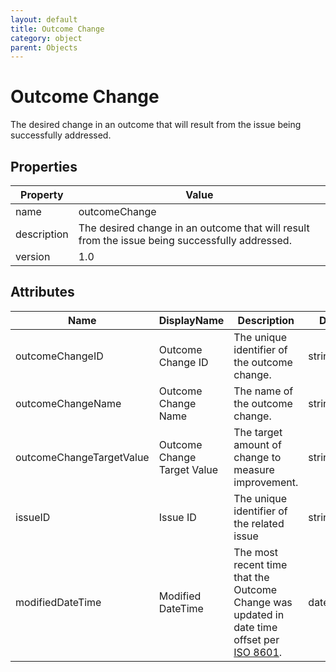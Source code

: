 ```yaml
---
layout: default
title: Outcome Change 
category: object
parent: Objects
---
```


# Outcome Change

The desired change in an outcome that will result from the issue being successfully addressed.

## Properties

| Property    | Value                                                        |
| ----------- | ------------------------------------------------------------ |
| name        | outcomeChange                                                |
| description | The desired change in an outcome that will result from the issue being successfully addressed. |
| version     | 1.0                                                          |

## Attributes 

| Name                     | DisplayName                 | Description                                         | DataType | Required? | isNullable |
| ------------------------ | --------------------------- | --------------------------------------------------- | -------- | --------- | ---------- |
| outcomeChangeID          | Outcome Change ID           | The unique identifier of the outcome change.        | string   | yes       | false      |
| outcomeChangeName        | Outcome Change Name         | The name of the outcome change.                     | string   | yes       | false      |
| outcomeChangeTargetValue | Outcome Change Target Value | The target amount of change to measure improvement. | string   | yes       | false      |
| issueID | Issue ID | The unique identifier of the related issue | string | yes | false |
| modifiedDateTime| Modified DateTime | The most recent time that the Outcome Change was updated in date time offset per [ISO 8601](https://www.wikipedia.org/wiki/ISO_8601).      | datetimeoffset | no      | true   |

